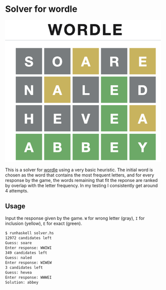 # Solver for wordle

![Solved](./solved.png)

This is a solver for [wordle](https://www.powerlanguage.co.uk/wordle/)
using a very basic heuristic.  The initial word is chosen as the word
that contains the most frequent letters, and for every response by the
game, the words remaining that fit the reponse are ranked by overlap
with the letter frequency.  In my testing I consistently get around 4
attempts.

## Usage
Input the response given by the game.  `W` for wrong letter (gray),
`I` for inclusion (yellow), `E` for exact (green).

```
$ runhaskell solver.hs 
12972 candidates left
Guess: soare
Enter response: WWIWI
349 candidates left
Guess: naled
Enter response: WIWEW
3 candidates left
Guess: hevea
Enter response: WWWEI
Solution: abbey
```
